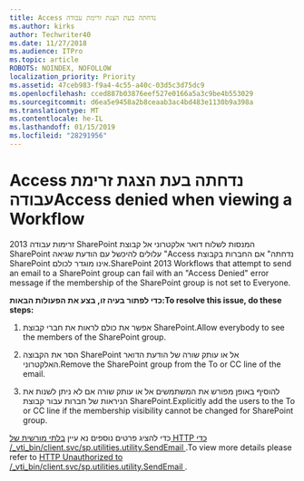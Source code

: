 ```yaml
---
title: Access נדחתה בעת הצגת זרימת עבודה
ms.author: kirks
author: Techwriter40
ms.date: 11/27/2018
ms.audience: ITPro
ms.topic: article
ROBOTS: NOINDEX, NOFOLLOW
localization_priority: Priority
ms.assetid: 47ceb983-f9a4-4c55-a40c-03d5c3d75dc9
ms.openlocfilehash: cced887b03876eef527e0166a5a3c9be4b553029
ms.sourcegitcommit: d6ea5e9458a2b8ceaab3ac4bd483e1130b9a398a
ms.translationtype: MT
ms.contentlocale: he-IL
ms.lasthandoff: 01/15/2019
ms.locfileid: "28291956"
---
```

# <a name="access-denied-when-viewing-a-workflow"></a><span data-ttu-id="0f677-102">Access נדחתה בעת הצגת זרימת עבודה</span><span class="sxs-lookup"><span data-stu-id="0f677-102">Access denied when viewing a Workflow</span></span>

<span data-ttu-id="0f677-103">זרימות עבודה 2013 SharePoint המנסות לשלוח דואר אלקטרוני אל קבוצת SharePoint עלולים להיכשל עם הודעת שגיאה "Access נדחתה" אם החברות בקבוצת SharePoint אינו מוגדר לכולם.</span><span class="sxs-lookup"><span data-stu-id="0f677-103">SharePoint 2013 Workflows that attempt to send an email to a SharePoint group can fail with an "Access Denied" error message if the membership of the SharePoint group is not set to Everyone.</span></span>
  
 <span data-ttu-id="0f677-104">**כדי לפתור בעיה זו, בצע את הפעולות הבאות:**</span><span class="sxs-lookup"><span data-stu-id="0f677-104">**To resolve this issue, do these steps:**</span></span>
  
 1. <span data-ttu-id="0f677-105">אפשר את כולם לראות את חברי קבוצת SharePoint.</span><span class="sxs-lookup"><span data-stu-id="0f677-105">Allow everybody to see the members of the SharePoint group.</span></span> 
  
 2. <span data-ttu-id="0f677-106">הסר את הקבוצה SharePoint אל או עותק שורה של הודעת הדואר האלקטרוני.</span><span class="sxs-lookup"><span data-stu-id="0f677-106">Remove the SharePoint group from the To or CC line of the email.</span></span> 
  
 3. <span data-ttu-id="0f677-107">להוסיף באופן מפורש את המשתמשים אל או עותק שורה אם לא ניתן לשנות את הניראות של חברות עבור קבוצת SharePoint.</span><span class="sxs-lookup"><span data-stu-id="0f677-107">Explicitly add the users to the To or CC line if the membership visibility cannot be changed for SharePoint group.</span></span> 
  
<span data-ttu-id="0f677-108">כדי להציג פרטים נוספים נא עיין [בלתי מורשית של HTTP כדי /_vti_bin/client.svc/sp.utilities.utility.SendEmail ](https://go.microsoft.com/fwlink/?linkid=2044694&amp;clcid=0x409).</span><span class="sxs-lookup"><span data-stu-id="0f677-108">To view more details please refer to [HTTP Unauthorized to /_vti_bin/client.svc/sp.utilities.utility.SendEmail ](https://go.microsoft.com/fwlink/?linkid=2044694&amp;clcid=0x409).</span></span>
  

